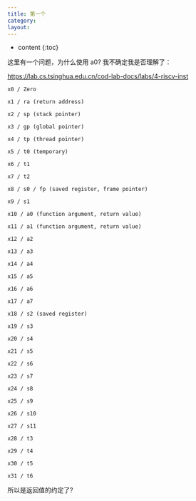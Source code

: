 ```yaml
---
title: 第一个
category:
layout:
---
```

* content
{:toc}

这里有一个问题，为什么使用 a0? 我不确定我是否理解了：

https://lab.cs.tsinghua.edu.cn/cod-lab-docs/labs/4-riscv-inst

```
x0 / Zero

x1 / ra (return address)

x2 / sp (stack pointer)

x3 / gp (global pointer)

x4 / tp (thread pointer)

x5 / t0 (temporary)

x6 / t1

x7 / t2

x8 / s0 / fp (saved register, frame pointer)

x9 / s1

x10 / a0 (function argument, return value)

x11 / a1 (function argument, return value)

x12 / a2

x13 / a3

x14 / a4

x15 / a5

x16 / a6

x17 / a7

x18 / s2 (saved register)

x19 / s3

x20 / s4

x21 / s5

x22 / s6

x23 / s7

x24 / s8

x25 / s9

x26 / s10

x27 / s11

x28 / t3

x29 / t4

x30 / t5

x31 / t6
```
所以是返回值的约定了?
